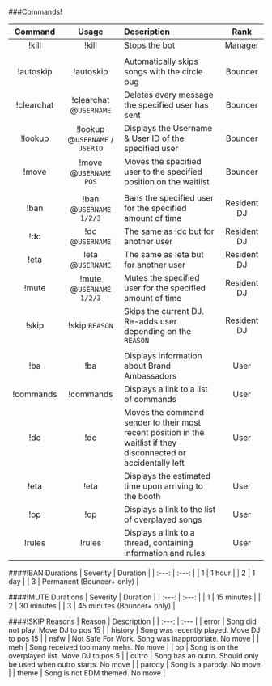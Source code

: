 ###Commands!

| Command | Usage | Description | Rank |
| :---: | :---: | :--- | :---: |
| !kill | !kill | Stops the bot | Manager |
| | | |
| !autoskip | !autoskip | Automatically skips songs with the circle bug | Bouncer |
| !clearchat | !clearchat @`USERNAME` | Deletes every message the specified user has sent | Bouncer |
| !lookup | !lookup @`USERNAME` / `USERID` | Displays the Username & User ID of the specified user | Bouncer |
| !move | !move @`USERNAME` `POS` | Moves the specified user to the specified position on the waitlist | Bouncer |
| | | |
| !ban | !ban @`USERNAME` `1/2/3` | Bans the specified user for the specified amount of time | Resident DJ |
| !dc | !dc @`USERNAME` | The same as !dc but for another user | Resident DJ |
| !eta | !eta @`USERNAME` | The same as !eta but for another user | Resident DJ |
| !mute | !mute @`USERNAME` `1/2/3` | Mutes the specified user for the specified amount of time | Resident DJ |
| !skip | !skip `REASON` | Skips the current DJ. Re-adds user depending on the `REASON` | Resident DJ |
| | | |
| !ba | !ba | Displays information about Brand Ambassadors | User |
| !commands | !commands | Displays a link to a list of commands | User |
| !dc | !dc | Moves the command sender to their most recent position in the waitlist if they disconnected or accidentally left | User |
| !eta | !eta | Displays the estimated time upon arriving to the booth | User |
| !op | !op | Displays a link to the list of overplayed songs | User |
| !rules | !rules | Displays a link to a thread, containing information and rules | User |

####!BAN Durations
| Severity | Duration |
| :---: | :---: |
| 1 | 1 hour |
| 2 | 1 day |
| 3 | Permanent (Bouncer+ only) |

####!MUTE Durations
| Severity | Duration |
| :---: | :---: |
| 1 | 15 minutes |
| 2 | 30 minutes |
| 3 | 45 minutes (Bouncer+ only) |

####!SKIP Reasons
| Reason | Description |
| :---: | :--- |
| error | Song did not play. Move DJ to pos 15 |
| history | Song was recently played. Move DJ to pos 15 |
| nsfw | Not Safe For Work. Song was inappropriate. No move |
| meh | Song received too many mehs. No move |
| op | Song is on the overplayed list. Move DJ to pos 5 |
| outro | Song has an outro. Should only be used when outro starts. No move |
| parody | Song is a parody. No move |
| theme | Song is not EDM themed. No move |
